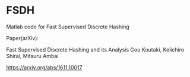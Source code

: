 # FSDH
Matlab code for Fast Supervised Discrete Hashing

Paper(arXiv):

Fast Supervised Discrete Hashing and its Analysis
Gou Koutaki, Keiichiro Shirai, Mitsuru Ambai

https://arxiv.org/abs/1611.10017
